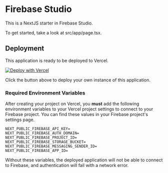 # Firebase Studio

This is a NextJS starter in Firebase Studio.

To get started, take a look at src/app/page.tsx.

## Deployment

This application is ready to be deployed to Vercel.

[![Deploy with Vercel](https://vercel.com/button)](https://vercel.com/new)

Click the button above to deploy your own instance of this application.

### Required Environment Variables

After creating your project on Vercel, you **must** add the following environment variables to your Vercel project settings to connect to your Firebase project. You can find these values in your Firebase project's settings page.

```
NEXT_PUBLIC_FIREBASE_API_KEY=
NEXT_PUBLIC_FIREBASE_AUTH_DOMAIN=
NEXT_PUBLIC_FIREBASE_PROJECT_ID=
NEXT_PUBLIC_FIREBASE_STORAGE_BUCKET=
NEXT_PUBLIC_FIREBASE_MESSAGING_SENDER_ID=
NEXT_PUBLIC_FIREBASE_APP_ID=
```

Without these variables, the deployed application will not be able to connect to Firebase, and authentication will fail with a network error.
